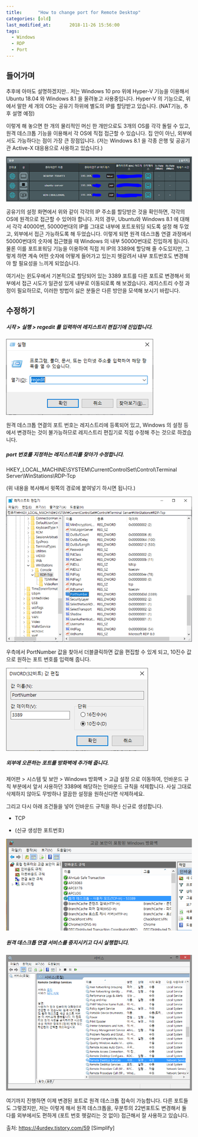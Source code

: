 ```yaml
---
title:      "How to change port for Remote Desktop"
categories: [old]
last_modified_at:       2018-11-26 15:56:00 
tags:
  - Windows
  - RDP
  - Port
---
```


## 들어가며

추후에 아마도 설명하겠지만.. 저는 Windows 10 pro 위에 Hyper-V 기능을 이용해서 Ubuntu 18.04 와 Windows 8.1 을 올려놓고 사용중입니다. Hyper-V 의 기능으로, 위에서 말한 세 개의 OS는 공유기 하위에 별도의 IP를 할당받고 있습니다. (NAT기능, 추후 설명 예정)

이렇게 해 놓으면 한 개의 물리적인 머신 한 개만으로도 3개의 OS를 각각 돌릴 수 있고, 원격 데스크톱 기능을 이용해서 각 OS에 직접 접근할 수 있습니다. 집 안이 아닌, 외부에서도 가능하다는 점이 가장 큰 장점입니다. (저는 Windows 8.1 을 각종 은행 및 공공기관 Active-X 대응용으로 사용하고 있습니다.)

![](/assets/images/posts/old/img/post/2018-11-26-change-rdp-port/post-change-rdp-port-00001.png)

공유기의 설정 화면에서 위와 같이 각각의 IP 주소를 할당받은 것을 확인하면, 각각의 OS에 원격으로 접근할 수 있어야 합니다. 저의 경우, Ubuntu와 Windows 8.1 에 대해서 각각 40000번, 50000번대의 IP를 그대로 내부에 포트포워딩 되도록 설정 해 두었고, 외부에서 접근 가능하도록 해 두었습니다. 이렇게 되면 원격 데스크톱 연결 과정에서 50000번대의 숫자에 접근했을 때 Windows 의 내부 50000번대로 진입하게 됩니다. 물론 이를 포트포워딩 기능을 이용하여 직접 저 IP의 3389에 할당해 줄 수도있지만, 그렇게 하면 계속 어떤 숫자에 어떻게 들어가고 있는지 헷갈려서 내부 포트번호도 변경해야 할 필요성을 느끼게 되었습니다. 

여기서는 윈도우에서 기본적으로 할당되어 있는 3389 포트를 다른 포트로 변경해서 외부에서 접근 시도가 일관성 있게 내부로 이동되로록 해 보겠습니다. 레지스트리 수정 과정이 필요하므로, 이러한 방법이 싫은 분들은 다른 방안을 모색해 보시기 바랍니다.



## 수정하기

##### 시작 > 실행 > regedit 를 입력하여 레지스트리 편집기에 진입합니다. 

![](/assets/images/posts/old/img/post/2018-11-26-change-rdp-port/post-change-rdp-port-00002.png)

원격 데스크톱 연결의 포트 번호는 레지스트리에 등록되어 있고, Windows 의 설정 등에서 변경하는 것이 불가능하므로 레지스트리 편집기로 직접 수정해 주는 것으로 하겠습니다. 



##### port 번호를 지정하는 레지스트리를 찾아가 수정합니다. 

HKEY_LOCAL_MACHINE\SYSTEM\CurrentControlSet\Control\Terminal Server\WinStations\RDP-Tcp

(위 내용을 복사해서 윗쪽의 경로에 붙여넣기 하시면 됩니다.)

![](/assets/images/posts/old/img/post/2018-11-26-change-rdp-port/post-change-rdp-port-00003.png)

우측에서 PortNumber 값을 찾아서 더블클릭하면 값을 편집할 수 있게 되고, 10진수 값으로 원하는 포트 번호를 입력해 줍니다.

![](/assets/images/posts/old/img/post/2018-11-26-change-rdp-port/post-change-rdp-port-00004.png)



##### 외부에 오픈하는 포트를 방화벽에 추가해 줍니다. 

제어판 > 시스템 및 보안 > Windows 방화벽 > 고급 설정 으로 이동하여, 인바운드 규칙 부분에서 앞서 사용하던 3389에 해당하는 인바운드 규칙을 삭제합니다. 사실 그대로 삭제하지 않아도 무방하나 깔끔한 설정을 원하신다면 삭제하세요.

그리고 다시 아래 조건들을 넣어 인바운드 규칙을 하나 신규로 생성합니다. 

- TCP

- (신규 생성한 포트번호)

![](/assets/images/posts/old/img/post/2018-11-26-change-rdp-port/post-change-rdp-port-00005.png)




##### 원격 데스크톱 연결 서비스를 중지시키고 다시 실행합니다. 

![](/assets/images/posts/old/img/post/2018-11-26-change-rdp-port/post-change-rdp-port-00006.png)



여기까지 진행하면 이제 변경된 포트로 원격 데스크톱 접속이 가능합니다. 다른 포트들도 그렇겠지만, 저는 이렇게 해서 원격 데스크톱을, 우분투의 22번포트도 변경해서 둘 다를 외부에서도 편하게 (포트 번호 헷갈리는 것 없이) 접근해서 잘 사용하고 있습니다.



출처: https://4urdev.tistory.com/59 [Simplify]

